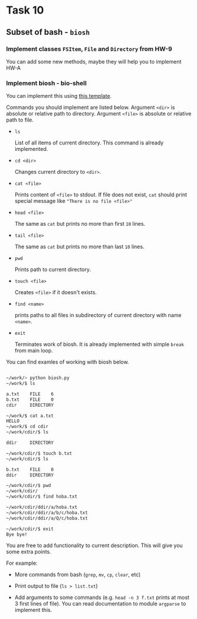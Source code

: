 # Task 10

## Subset of bash - `biosh`

### Implement classes `FSItem`, `File` and `Directory` from HW-9

You can add some new methods, maybe they will help you to implement HW-A

### Implement biosh - bio-shell

You can implement this using [this template](biosh.py).

Commands you should implement are listed below. Argument `<dir>` is absolute or relative path to directory. Argument `<file>` is absolute or relative path to file.

* `ls`
  
  List of all items of current directory. This command is already implemented.

* `cd <dir>`

  Changes current directory to `<dir>`.

* `cat <file>`

  Prints content of `<file>` to stdout. If file does not exist, `cat` should print special message like `"There is no file <file>"`

* `head <file>`

  The same as `cat` but prints no more than first `10` lines.

* `tail <file>`

  The same as `cat` but prints no more than last `10` lines.

* `pwd`

  Prints path to current directory.

* `touch <file>`

  Creates `<file>` if it doesn't exists.

* `find <name>`

  prints paths to all files in subdirectory of current directory with name `<name>`.

* `exit`

  Terminates work of biosh. It is already implemented with simple `break` from main loop.


You can find examles of working with biosh below.

```bash

~/work/> python biosh.py
~/work/$ ls

a.txt    FILE    6
b.txt    FILE    0
cdir     DIRECTORY

~/work/$ cat a.txt
HELLO
~/work/$ cd cdir
~/work/cdir/$ ls

ddir     DIRECTORY

~/work/cdir/$ touch b.txt
~/work/cdir/$ ls

b.txt    FILE    0
ddir     DIRECTORY

~/work/cdir/$ pwd
~/work/cdir/
~/work/cdir/$ find hoba.txt

~/work/cdir/ddir/a/hoba.txt
~/work/cdir/ddir/a/b/c/hoba.txt
~/work/cdir/ddir/a/Q/c/hoba.txt

~/work/cdir/$ exit
Bye bye!
```

You are free to add functionality to current description. This will give you some extra points.

For example:

* More commands from bash (`grep`, `mv`, `cp`, `clear`, etc)

* Print output to file (`ls > list.txt`)

* Add arguments to some commands (e.g. `head -n 3 f.txt` prints at most 3 first lines of file). You can read documentation to module `argparse` to implement this.

